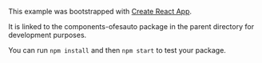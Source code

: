 This example was bootstrapped with [Create React App](https://github.com/facebook/create-react-app).

It is linked to the components-ofesauto package in the parent directory for development purposes.

You can run `npm install` and then `npm start` to test your package.
